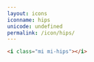 ```yaml
---
layout: icons
iconname: hips
unicode: undefined
permalink: /icon/hips/
---
```


``` html
<i class="mi mi-hips"></i>
```
